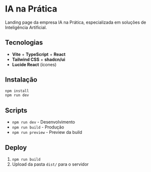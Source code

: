 # IA na Prática

Landing page da empresa IA na Prática, especializada em soluções de Inteligência Artificial.

## Tecnologias

- **Vite** + **TypeScript** + **React**
- **Tailwind CSS** + **shadcn/ui**
- **Lucide React** (ícones)

## Instalação

```bash
npm install
npm run dev
```

## Scripts

- `npm run dev` - Desenvolvimento
- `npm run build` - Produção
- `npm run preview` - Preview da build

## Deploy

1. `npm run build`
2. Upload da pasta `dist/` para o servidor